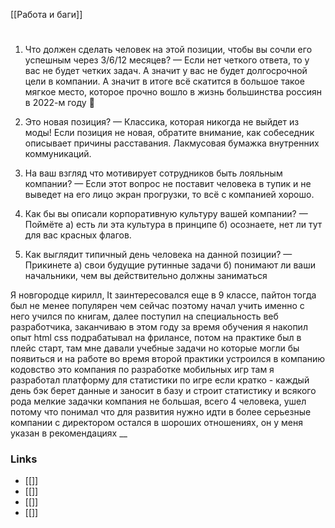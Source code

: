 [[Работа и баги]]


#
1. Что должен сделать человек на этой позиции, чтобы вы сочли его успешным через 3/6/12 месяцев? — Если нет четкого ответа, то у вас не будет четких задач. А значит у вас не будет долгосрочной цели в компании. А значит в итоге всё скатится в большое такое мягкое место, которое прочно вошло в жизнь большинства россиян в 2022-м году 🤡

3. Это новая позиция? — Классика, которая никогда не выйдет из моды! Если позиция не новая, обратите внимание, как собеседник описывает причины расставания. Лакмусовая бумажка внутренних коммуникаций.

4. На ваш взгляд что мотивирует сотрудников быть лояльным компании? — Если этот вопрос не поставит человека в тупик и не выведет на его лицо экран прогрузки, то всё с компанией хорошо.

5. Как бы вы описали корпоративную культуру вашей компании? — Поймёте а) есть ли эта культура в принципе б) осознаете, нет ли тут для вас красных флагов.

6. Как выглядит типичный день человека на данной позиции? — Прикинете а) свои будущие рутинные задачи б) понимают ли ваши начальники, чем вы действительно должны заниматься

 Я новгородце кирилл, It заинтересовался еще в 9 классе, пайтон тогда был не менее популярен чем сейчас поэтому начал учить именно с него учился по книгам, далее поступил на специальность веб разработчика, заканчиваю в этом году
 за время обучения я накопил опыт  html css 
 подрабатывал на фрилансе, потом на практике был в плейс старт, там мне давали  учебные задачи но которые могли бы появиться и на работе
 во время второй практики устроился в компанию кодовство
 это компания по разработке мобильных игр
 там я разработал платформу для статистики по игре 
 если кратко - каждый день бэк берет данные и заносит в базу и строит статистику
 и всякого рода мелкие задачки
 компания не большая, всего 4 человека, ушел потому что понимал что для развития нужно идти в более серьезные компании
 с директором остался в шороших отношениях, он у меня указан в рекомендациях
__

### Links
- [[]]
- [[]]
- [[]]
- [[]]
